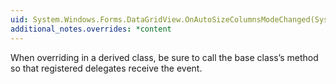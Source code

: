 ```yaml
---
uid: System.Windows.Forms.DataGridView.OnAutoSizeColumnsModeChanged(System.Windows.Forms.DataGridViewAutoSizeColumnsModeEventArgs)
additional_notes.overrides: *content
---
```


<p>When overriding <xref href="System.Windows.Forms.DataGridView.OnAutoSizeColumnsModeChanged(System.Windows.Forms.DataGridViewAutoSizeColumnsModeEventArgs)"></xref> in a derived class, be sure to call the base class’s <xref href="System.Windows.Forms.DataGridView.OnAutoSizeColumnsModeChanged(System.Windows.Forms.DataGridViewAutoSizeColumnsModeEventArgs)"></xref> method so that registered delegates receive the event.</p>


